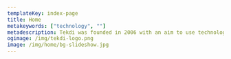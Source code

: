 ```yaml
---
templateKey: index-page
title: Home
metakeywords: ["technology", ""]
metadescription: Tekdi was founded in 2006 with an aim to use technology to make a positive impact to society. Since then, we have empowered 100+ organisations with the technology solutions across verticals
ogimage: /img/tekdi-logo.png
image: /img/home/bg-slideshow.jpg
---
```

